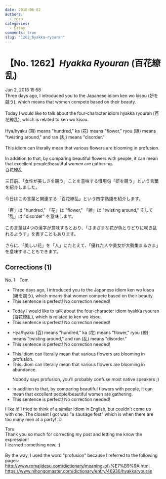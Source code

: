 ```yaml
---
date: 2018-06-02
authors:
  - toru
categories:
  - Essay
comments: true
slug: "1262_hyakka-ryouran"
---
```


# 【No. 1262】<strong><em>Hyakka Ryouran</em></strong> (百花繚乱)
<div class="date">Jun 2, 2018 15:58</div>
<div id="post"><div id="body_show_ori">
Three days ago, I introduced you to the Japanese idiom ken wo kisou (妍を競う), which means that women compete based on their beauty.<br/><br/>Today I would like to talk about the four-character idiom hyakka ryouran (百花繚乱), which is related to ken wo kisou.<br/><br/>Hya/hyaku (百) means "hundred," ka (花) means "flower," ryou (繚) means "twisting around," and ran (乱) means "disorder."<br/><br/>This idiom can literally mean that various flowers are blooming in profusion.<br/><br/>In addition to that, by comparing beautiful flowers with people, it can mean that excellent people/beautiful women are gathering.
</div></div>

<!-- more -->

<div id="post_ja"><div id="body_show_mo">
百花繚乱<br/><br/>三日前、「女性が美しさを競う」ことを意味する慣用句「妍を競う」という言葉を紹介しました。<br/><br/>今日はこの言葉と関連する「百花繚乱」という四字熟語を紹介します。<br/><br/>「百」は "hundred," 「花」は "flower," 「繚」は "twisting around," そして「乱」は "disorder" を意味します。<br/><br/>この言葉は4つの漢字が意味するとおり、「さまざまな花が色とりどりに咲き乱れるようす」を表すこともあります。<br/><br/>さらに、「美しい花」を「人」にたとえて、「優れた人や美女が大勢集まるさま」を意味することもできます。
</div></div>

## Corrections (1)
<div id="block"><div class="first_name"> No. 1　<span class="just_name">Tom</span></div><div id="block2">
<ul class="correction_field">
<li class="incorrect">Three days ago, I introduced you to the Japanese idiom ken wo kisou (妍を競う), which means that women compete based on their beauty.</li>
<li class="corrected perfect">This sentence is perfect! No correction needed!</li>
</ul>
<ul class="correction_field">
<li class="incorrect">Today I would like to talk about the four-character idiom hyakka ryouran (百花繚乱), which is related to ken wo kisou.</li>
<li class="corrected perfect">This sentence is perfect! No correction needed!</li>
</ul>
<ul class="correction_field">
<li class="incorrect">Hya/hyaku (百) means "hundred," ka (花) means "flower," ryou (繚) means "twisting around," and ran (乱) means "disorder."</li>
<li class="corrected perfect">This sentence is perfect! No correction needed!</li>
</ul>
<ul class="correction_field">
<li class="incorrect">This idiom can literally mean that various flowers are blooming in profusion.</li>
<li class="corrected correct">
This idiom can literally mean that various flowers are blooming in <span class="f_blue">abundance</span>.
<p class="correction_comment">Nobody says profusion, you'll probably confuse most native speakers ;)</p>
</li>
</ul>
<ul class="correction_field">
<li class="incorrect">In addition to that, by comparing beautiful flowers with people, it can mean that excellent people/beautiful women are gathering.</li>
<li class="corrected perfect">This sentence is perfect! No correction needed!</li>
</ul>
<p class="comment_small">
 I like it! I tried to think of a similar idiom in English, but couldn't come up with one. The closest I got was "a sausage fest" which is when there are too many men at a party! :D
</p>

</div><div class="name"><span class="just_name">Toru</span><br>
Thank you so much for correcting my post and letting me know the expression!<br/>I learned something new. :)<br/><br/>By the way, I used the word "profusion" because I referred to the following pages:<br/><a href="http://www.romajidesu.com/dictionary/meaning-of-" target="_blank">http://www.romajidesu.com/dictionary/meaning-of-</a>%E7%B9%9A.html<br/><a href="https://www.nihongomaster.com/dictionary/entry/46930/hyakkaryouran" target="_blank">https://www.nihongomaster.com/dictionary/entry/46930/hyakkaryouran</a>
</div>
</div>
